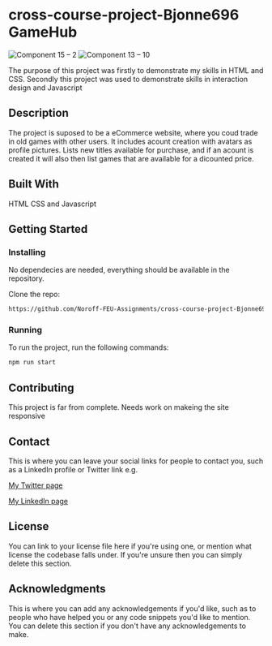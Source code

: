 # cross-course-project-Bjonne696 GameHub

![Component 15 – 2](https://user-images.githubusercontent.com/83508588/195995880-8303060e-6b35-463f-988a-3d037fa7c9b0.png)
![Component 13 – 10](https://user-images.githubusercontent.com/83508588/195995914-a686036c-a434-438c-8713-bde84c062f34.png)

The purpose of this project was firstly to demonstrate my skills in HTML and CSS.
Secondly this project was used to demonstrate skills in interaction design and Javascript

## Description

The project is suposed to be a eCommerce website, where you coud trade in old games with other users.
It includes acount creation with avatars as profile pictures.
Lists new titles available for purchase, and if an acount is created it will also then list games that are available for a dicounted price.

## Built With

HTML
CSS
and Javascript

## Getting Started

### Installing

No dependecies are needed, everything should be available in the repository.

Clone the repo:

```bash
https://github.com/Noroff-FEU-Assignments/cross-course-project-Bjonne696.git
```

### Running

To run the project, run the following commands:

```bash
npm run start
```

## Contributing

This project is far from complete.
Needs work on makeing the site responsive

## Contact

This is where you can leave your social links for people to contact you, such as a LinkedIn profile or Twitter link e.g.

[My Twitter page](www.twitter.com)

[My LinkedIn page](www.linkedin.com)

## License

You can link to your license file here if you're using one, or mention what license the codebase falls under. If you're unsure then you can simply delete this section.

## Acknowledgments

This is where you can add any acknowledgements if you'd like, such as to people who have helped you or any code snippets you'd like to mention. You can delete this section if you don't have any acknowledgements to make.
